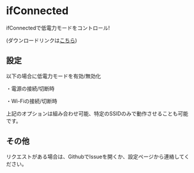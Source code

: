 # ifConnected

ifConnectedで低電力モードをコントロール!

(ダウンロードリンクは[こちら](https://repo.packix.com/package/jp.soh.ifconnected/))


## 設定

以下の場合に低電力モードを有効/無効化

・電源の接続/切断時

・Wi-Fiの接続/切断時

上記のオプションは組み合わせ可能、特定のSSIDのみで動作させることも可能です。


## その他

リクエストがある場合は、GithubでIssueを開くか、設定ページから連絡してください。
